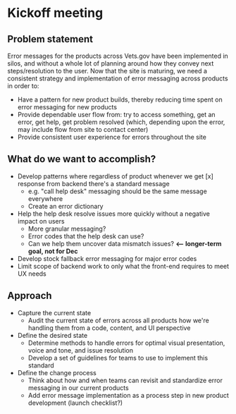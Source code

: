 # Kickoff meeting

## Problem statement

Error messages for the products across Vets.gov have been implemented in silos, and without a whole lot of planning around how they convey next steps/resolution to the user. Now that the site is maturing, we need a consistent strategy and implementation of error messaging across products in order to:

- Have a pattern for new product builds, thereby reducing time spent on error messaging for new products
- Provide dependable user flow from: try to access something, get an error, get help, get problem resolved (which, depending upon the error, may include flow from site to contact center)
- Provide consistent user experience for errors throughout the site

## What do we want to accomplish?

- Develop patterns where regardless of product whenever we get [x] response from backend there's a standard message
  - e.g. "call help desk" messaging should be the same message everywhere
  - Create an error dictionary
- Help the help desk resolve issues more quickly without a negative impact on users
  - More granular messaging?
  - Error codes that the help desk can use?
  - Can we help them uncover data mismatch issues? **<— longer-term goal, not for Dec**
- Develop stock fallback error messaging for major error codes
- Limit scope of backend work to only what the front-end requires to meet UX needs

## Approach

- Capture the current state
  - Audit the current state of errors across all products how we're handling them from a code, content, and UI perspective
- Define the desired state
  - Determine methods to handle errors for optimal visual presentation, voice and tone, and issue resolution
  - Develop a set of guidelines for teams to use to implement this standard
- Define the change process
  - Think about how and when teams can revisit and standardize error messaging in our current products
  - Add error message implementation as a process step in new product development (launch checklist?)
